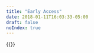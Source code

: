 ```yaml
---
title: "Early Access"
date: 2018-01-11T16:03:33-05:00
draft: false
noIndex: true
---
```


{{<purchase-link insider="true" for="essentials">}}